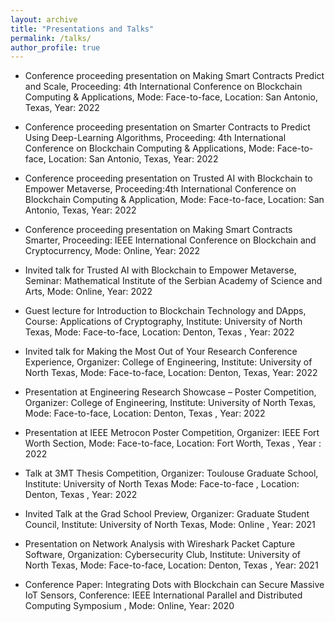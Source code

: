 ```yaml
---
layout: archive
title: "Presentations and Talks"
permalink: /talks/
author_profile: true
---
```


* Conference proceeding presentation on Making Smart Contracts Predict and Scale, Proceeding: 4th International Conference on Blockchain Computing & Applications, Mode: Face-to-face,  Location: San Antonio, Texas, Year:  2022

* Conference proceeding presentation on Smarter Contracts to Predict Using Deep-Learning Algorithms, Proceeding: 4th International Conference on Blockchain Computing & Applications, Mode: Face-to-face, Location: San Antonio, Texas, Year: 2022

* Conference proceeding presentation on Trusted AI with Blockchain to Empower Metaverse, Proceeding:4th International Conference on Blockchain Computing & Application, Mode: Face-to-face, Location: San Antonio, Texas,  Year:  2022

* Conference proceeding presentation on  Making Smart Contracts Smarter, Proceeding: IEEE International Conference on Blockchain and Cryptocurrency, Mode: Online,  Year:  2022

* Invited talk for Trusted AI with Blockchain to Empower Metaverse, Seminar: Mathematical Institute of the Serbian Academy of Science and Arts, Mode: Online,  Year:  2022

* Guest lecture for Introduction to Blockchain Technology and DApps, Course: Applications of Cryptography,  Institute: University of North Texas, Mode: Face-to-face, Location: Denton, Texas , Year: 2022

* Invited talk for Making the Most Out of Your Research Conference Experience, Organizer: College of Engineering, Institute: University of North Texas, Mode: Face-to-face,  Location: Denton, Texas,  Year: 2022

* Presentation at Engineering Research Showcase – Poster Competition, Organizer: College of Engineering, Institute: University of North Texas, Mode: Face-to-face, Location: Denton, Texas , Year: 2022

* Presentation at IEEE Metrocon Poster Competition, Organizer: IEEE Fort Worth Section, Mode: Face-to-face, Location: Fort Worth, Texas , Year : 2022

* Talk at 3MT Thesis Competition, Organizer: Toulouse Graduate School,  Institute: University of North Texas
Mode: Face-to-face , Location: Denton, Texas , Year: 2022

* Invited Talk at the Grad School Preview, Organizer: Graduate Student Council, Institute: University of North Texas, Mode: Online , Year: 2021

* Presentation on Network Analysis with Wireshark Packet Capture Software, Organization: Cybersecurity Club, Institute: University of North Texas, Mode: Face-to-face, Location: Denton, Texas , Year: 2021

* Conference Paper: Integrating Dots with Blockchain can Secure Massive IoT Sensors, Conference: IEEE International Parallel and Distributed Computing Symposium , Mode: Online, Year:  2020
